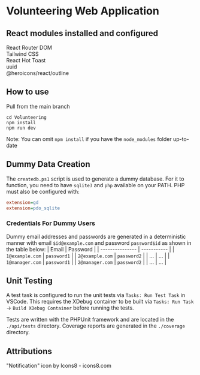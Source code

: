 # Volunteering Web Application

## React modules installed and configured
React Router DOM  
Tailwind CSS  
React Hot Toast  
uuid  
@heroicons/react/outline

## How to use
Pull from the main branch
```
cd Volunteering
npm install
npm run dev
```
Note: You can omit `npm install` if you have the `node_modules` folder up-to-date

## Dummy Data Creation
The `createdb.ps1` script is used to generate a dummy database. For it to function,
you need to have `sqlite3` and `php` available on your PATH. PHP must also be configured
with:
```ini
extension=gd
extension=pdo_sqlite
```

### Credentials For Dummy Users
Dummy email addresses and passwords are generated in a deterministic manner with email `$id@example.com` and password `password$id`
as shown in the table below:
| Email           | Password    |
| --------------- | ----------- |
| `1@example.com` | `password1` |
| `2@example.com` | `password2` |
| ...             | ...         |
| `1@manager.com` | `password1` |
| `2@manager.com` | `password2` |
| ...             | ...         |

## Unit Testing
A test task is configured to run the unit tests via `Tasks: Run Test Task` in VSCode. This requires the XDebug container to be built via
`Tasks: Run Task` -> `Build XDebug Container` before running the tests.

Tests are written with the PHPUnit framework and are located in the `./api/tests` directory. Coverage reports are generated in the `./coverage` directory.

## Attributions
"Notification" icon by Icons8 - icons8.com
